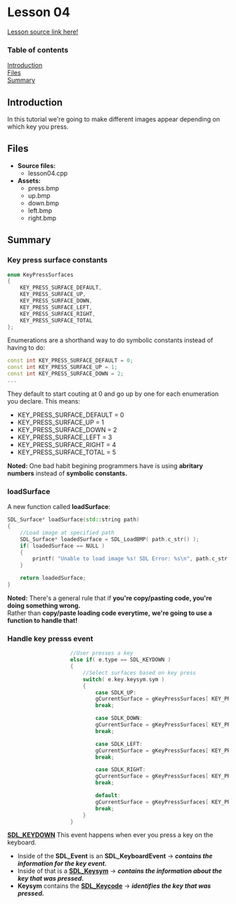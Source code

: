 # Lesson 04
[Lesson source link here!](https://lazyfoo.net/tutorials/SDL/04_key_presses/index.php)

### Table of contents
  [Introduction](#introduction)  
  [Files](#files)  
  [Summary](#summary) 
  
## Introduction
In this tutorial we're going to make different images appear depending on which key you press.

## Files
- **Source files:**
  - lesson04.cpp
- **Assets:**
  - press.bmp
  - up.bmp
  - down.bmp
  - left.bmp
  - right.bmp

## Summary

### Key press surface constants
```C++
enum KeyPressSurfaces
{
    KEY_PRESS_SURFACE_DEFAULT,
    KEY_PRESS_SURFACE_UP,
    KEY_PRESS_SURFACE_DOWN,
    KEY_PRESS_SURFACE_LEFT,
    KEY_PRESS_SURFACE_RIGHT,
    KEY_PRESS_SURFACE_TOTAL
};
```

Enumerations are a shorthand way to do symbolic constants instead of having to do:
```C++
const int KEY_PRESS_SURFACE_DEFAULT = 0;
const int KEY_PRESS_SURFACE_UP = 1;
const int KEY_PRESS_SURFACE_DOWN = 2;
...
```

They default to start couting at 0 and go up by one for each enumeration you declare.
This means:
  - KEY_PRESS_SURFACE_DEFAULT = 0
  - KEY_PRESS_SURFACE_UP = 1
  - KEY_PRESS_SURFACE_DOWN = 2
  - KEY_PRESS_SURFACE_LEFT = 3
  - KEY_PRESS_SURFACE_RIGHT = 4
  - KEY_PRESS_SURFACE_TOTAL = 5

**Noted:** One bad habit begining programmers have is using **abritary numbers** instead of **symbolic constants.**

### loadSurface
A new function called **loadSurface**:
```C++
SDL_Surface* loadSurface(std::string path)
{
    //Load image at specified path
    SDL_Surface* loadedSurface = SDL_LoadBMP( path.c_str() );
    if( loadedSurface == NULL )
    {
        printf( "Unable to load image %s! SDL Error: %s\n", path.c_str(), SDL_GetError() );
    }

    return loadedSurface;
}
```

**Noted:** There's a general rule that if **you're copy/pasting code, you're doing something wrong.**  
Rather than **copy/paste loading code everytime,** **we're going to use a function to handle that!**

### Handle key presss event
```C++
                    //User presses a key
                    else if( e.type == SDL_KEYDOWN )
                    {
                        //Select surfaces based on key press
                        switch( e.key.keysym.sym )
                        {
                            case SDLK_UP:
                            gCurrentSurface = gKeyPressSurfaces[ KEY_PRESS_SURFACE_UP ];
                            break;

                            case SDLK_DOWN:
                            gCurrentSurface = gKeyPressSurfaces[ KEY_PRESS_SURFACE_DOWN ];
                            break;

                            case SDLK_LEFT:
                            gCurrentSurface = gKeyPressSurfaces[ KEY_PRESS_SURFACE_LEFT ];
                            break;

                            case SDLK_RIGHT:
                            gCurrentSurface = gKeyPressSurfaces[ KEY_PRESS_SURFACE_RIGHT ];
                            break;

                            default:
                            gCurrentSurface = gKeyPressSurfaces[ KEY_PRESS_SURFACE_DEFAULT ];
                            break;
                        }
                    }
```
**[SDL_KEYDOWN](https://wiki.libsdl.org/SDL_KeyboardEvent)**
This event happens when ever you press a key on the keyboard.

- Inside of the **SDL_Event** is an **SDL_KeyboardEvent** -> _**contains the information for the key event.**_  
- Inside of that is a **[SDL_Keysym](https://wiki.libsdl.org/SDL_Keysym)** -> _**contains the information about the key that was pressed.**_  
- **Keysym** contains the **[SDL_Keycode](https://wiki.libsdl.org/SDL_Keycode)** -> _**identifies the key that was pressed.**_
